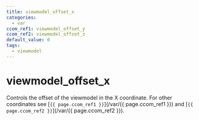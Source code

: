 ```yaml
---
title: viewmodel_offset_x
categories:
  - var
ccom_ref1: viewmodel_offset_y
ccom_ref2: viewmodel_offset_z
default_value: 0
tags:
  - viewmodel
---
```


# viewmodel_offset_x

Controls the offset of the viewmodel in the X coordinate. For other coordinates see [`{{ page.ccom_ref1 }}`](/var/{{ page.ccom_ref1 }}) and [`{{ page.ccom_ref2 }}`](/var/{{ page.ccom_ref2 }}).
